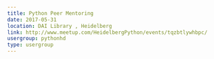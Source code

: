 ```yaml
---
title: Python Peer Mentoring
date: 2017-05-31
location: DAI Library , Heidelberg
link: http://www.meetup.com/HeidelbergPython/events/tqzbtlywhbpc/
usergroup: pythonhd
type: usergroup
---
```

